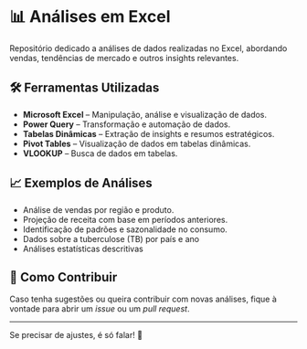 # 📊 Análises em Excel  

Repositório dedicado a análises de dados realizadas no Excel, abordando vendas, tendências de mercado e outros insights relevantes.   

## 🛠 Ferramentas Utilizadas  

- **Microsoft Excel** – Manipulação, análise e visualização de dados.  
- **Power Query** – Transformação e automação de dados.  
- **Tabelas Dinâmicas** – Extração de insights e resumos estratégicos.  
- **Pivot Tables** – Visualização de dados em tabelas dinâmicas.  
- **VLOOKUP** – Busca de dados em tabelas.

## 📈 Exemplos de Análises  

- Análise de vendas por região e produto.  
- Projeção de receita com base em períodos anteriores.  
- Identificação de padrões e sazonalidade no consumo.
- Dados sobre a tuberculose (TB) por país e ano
- Análises estatísticas descritivas


## 📌 Como Contribuir  

Caso tenha sugestões ou queira contribuir com novas análises, fique à vontade para abrir um _issue_ ou um _pull request_.  

---

Se precisar de ajustes, é só falar! 🚀
